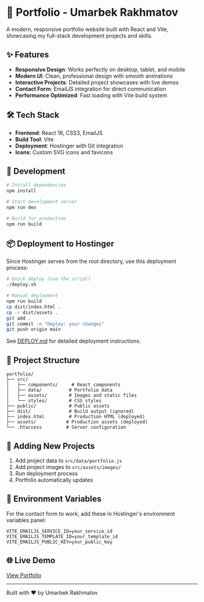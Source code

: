 # 🚀 Portfolio - Umarbek Rakhmatov

A modern, responsive portfolio website built with React and Vite, showcasing my full-stack development projects and skills.

## ✨ Features

- **Responsive Design**: Works perfectly on desktop, tablet, and mobile
- **Modern UI**: Clean, professional design with smooth animations
- **Interactive Projects**: Detailed project showcases with live demos
- **Contact Form**: EmailJS integration for direct communication
- **Performance Optimized**: Fast loading with Vite build system

## 🛠️ Tech Stack

- **Frontend**: React 18, CSS3, EmailJS
- **Build Tool**: Vite
- **Deployment**: Hostinger with Git integration
- **Icons**: Custom SVG icons and favicons

## 🚀 Development

```bash
# Install dependencies
npm install

# Start development server
npm run dev

# Build for production
npm run build
```

## 📦 Deployment to Hostinger

Since Hostinger serves from the root directory, use this deployment process:

```bash
# Quick deploy (use the script)
./deploy.sh

# Manual deployment
npm run build
cp dist/index.html .
cp -r dist/assets .
git add .
git commit -m "Deploy: your changes"
git push origin main
```

See [DEPLOY.md](DEPLOY.md) for detailed deployment instructions.

## 📁 Project Structure

```
portfolio/
├── src/
│   ├── components/     # React components
│   ├── data/          # Portfolio data
│   ├── assets/        # Images and static files
│   └── styles/        # CSS styles
├── public/            # Public assets
├── dist/              # Build output (ignored)
├── index.html         # Production HTML (deployed)
├── assets/           # Production assets (deployed)
└── .htaccess         # Server configuration
```

## 🔧 Adding New Projects

1. Add project data to `src/data/portfolio.js`
2. Add project images to `src/assets/images/`
3. Run deployment process
4. Portfolio automatically updates

## 📧 Environment Variables

For the contact form to work, add these in Hostinger's environment variables panel:

```
VITE_EMAILJS_SERVICE_ID=your_service_id
VITE_EMAILJS_TEMPLATE_ID=your_template_id
VITE_EMAILJS_PUBLIC_KEY=your_public_key
```

## 🌐 Live Demo

[View Portfolio](https://peachpuff-caterpillar-677873.hostingersite.com/)

---

Built with ❤️ by Umarbek Rakhmatov
